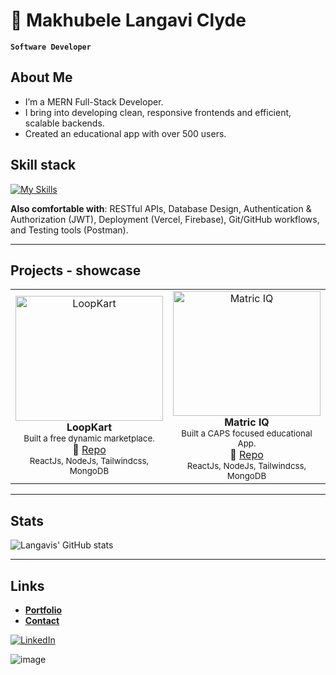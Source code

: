 <!--
Credits and references used in this README:

1) Layout ideas and section inspiration:
   https://github.com/abhisheknaiidu/awesome-github-profile-readme?tab=readme-ov-file#descriptive-

2) Skill icons (SVG badges):
   https://github.com/tandpfun/skill-icons?tab=readme-ov-file#icons-list

3) GitHub stats card:
   https://github.com/anuraghazra/github-readme-stats
-->

# 🐐 Makhubele Langavi Clyde
**`Software Developer`** 

## About Me
- I’m a MERN Full-Stack Developer.
- I bring into developing clean, responsive frontends and efficient, scalable backends.
- Created an educational app with over 500 users.


## Skill stack
<!-- Skill icons provided by skill-icons. Full icon list and names:
     https://github.com/tandpfun/skill-icons?tab=readme-ov-file#icons-list -->
[![My Skills](https://skillicons.dev/icons?i=react,javascript,nodejs,mongodb,html,css,tailwindcss,github,git,postman,vscode&theme=light)](https://skillicons.dev)

**Also comfortable with**:  RESTful APIs, Database Design, Authentication & Authorization (JWT), Deployment (Vercel, Firebase), Git/GitHub workflows, and Testing tools (Postman).


---

## Projects - showcase

<table>
  <tr>
    <td align="center" width="33%">
      <a href="https://github.com/Mugwena14/YoJobs/blob/master/README.md">
        <img src="http://learn.nextwork.org/happy_maroon_jolly_red_currant/uploads/ai-llm-deepseek_gggggggg"
             alt="LoopKart"
             style="width:100%; height:200px; object-fit:cover;"/>
      </a>
      <br/>
      <b>LoopKart</b><br/>
      <sub>Built a free dynamic marketplace.</sub><br/>
      🔗 <a href="https://github.com/Mugwena14/my-market">Repo</a>
      <br/>
      <sub>ReactJs, NodeJs, Tailwindcss, MongoDB</sub>
    </td>
    <td align="center" width="33%">
      <a href="https://github.com/Mugwena14/MatrIQ/blob/master/README.md">
        <img src="https://learn.nextwork.org/projects/static/aws-devops-vscode/architecture-complete.png"
             alt="Matric IQ"
             style="width:100%; height:200px; object-fit:cover;"/>
      </a>
      <br/>
      <b>Matric IQ</b><br/>
      <sub>Built a CAPS focused educational App.</sub><br/>
      🔗 <a href="https://github.com/Mugwena14/MatrIQ">Repo</a>
      <br/>
      <sub>ReactJs, NodeJs, Tailwindcss, MongoDB</sub>
    </td>
  </tr>
</table>

---

## Stats
<!-- Stats card by langavi/github-readme-stats
     Customization guide:
     - Hide private contributions: &count_private=true|false
     - Theme list: ?theme=gruvbox,radical,tokyonight,onedark,dracula etc.
     - Show icons: &show_icons=true
     Docs: https://github.com/anuraghazra/github-readme-stats -->
![Langavis' GitHub stats](https://github-readme-stats.vercel.app/api?username=mugwena14&show_icons=true&theme=gruvbox)

---

## Links
<!-- Section layout inspired by Awesome GitHub Profile README "Descriptive" patterns:
     https://github.com/abhisheknaiidu/awesome-github-profile-readme?tab=readme-ov-file#descriptive- -->
- [**Portfolio**](https://langavi-portfolio.vercel.app/)
- [**Contact**](mailto:mlanagviclyde@gmail.com)

<a href="https://www.linkedin.com/in/makhubele-langavi/" target="blank">
  <img src="https://skillicons.dev/icons?i=linkedin" alt="LinkedIn" />
</a>


<!-- Optional: fun GIF. Consider replacing with contribution streak or removing for a tighter, more professional finish. -->
![image](https://media.giphy.com/media/v1.Y2lkPTc5MGI3NjExdXh2ZzdlYWZndHl2dWcyb2RveHlpYzhsand5YmRmaHRwdXhlcGZhZyZlcD12MV9naWZzX3RyZW5kaW5nJmN0PWc/l3q2wJsC23ikJg9xe/giphy.gif)
